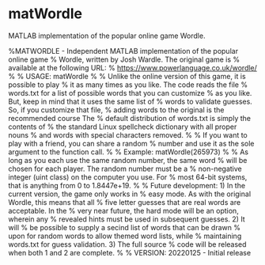 # matWordle
MATLAB implementation of the popular online game Wordle.

%MATWORDLE - Independent MATLAB implementation of the popular online game
%            Wordle, written by Josh Wardle. The original game is
%            available at the following URL:
%            https://www.powerlanguage.co.uk/wordle/
%
%    USAGE: matWordle
%
%            Unlike the online version of this game, it is possible to play
%            it as many times as you like. The code reads the file
%            words.txt for a list of possible words that you can customize 
%            as you like. But, keep in mind that it uses the same list of 
%            words to validate guesses. So, if you customize that file, 
%            adding words to the original is the recommended course The 
%            default distribution of words.txt is simply the contents of 
%            the standard Linux spellcheck dictionary with all proper nouns
%            and words with special characters removed.
%
%            If you want to play with a friend, you can share a random
%            number and use it as the sole argument to the function call.
%
%    Example: matWordle(265973)
%
%            As long as you each use the same random number, the same word
%            will be chosen for each player. The random number must be a
%            non-negative integer (uint class) on the computer you use. For
%            most 64-bit systems, that is anything from 0 to 1.8447e+19.
%
%    Future development: 1) In the current version, the game only works in 
%            easy mode. As with the original Wordle, this means that all 
%            five letter guesses that are real words are acceptable. In the
%            very near future, the hard mode will be an option, wherein any
%            revealed hints must be used in subsequent guesses. 2) It will
%            be possible to supply a secind list of words that can be drawn
%            upon for random words to allow themed word lists, while
%            maintaining words.txt for guess validation. 3) The full source
%            code will be released when both 1 and 2 are complete.
% 
%    VERSION: 20220125 - Initial release
